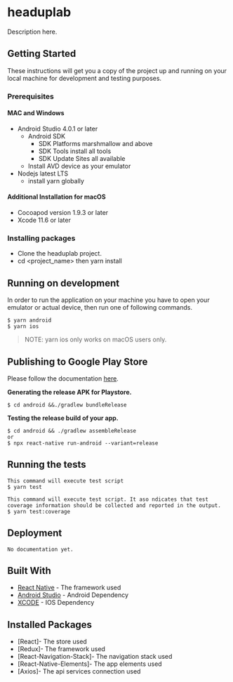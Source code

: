 # headuplab

Description here.

## Getting Started

These instructions will get you a copy of the project up and running on your local machine for development and testing purposes.

### Prerequisites

#### MAC and Windows

- Android Studio 4.0.1 or later
  - Android SDK
    - SDK Platforms marshmallow and above
    - SDK Tools install all tools
    - SDK Update Sites all available
  - Install AVD device as your emulator
- Nodejs latest LTS
  - install yarn globally

#### Additional Installation for macOS

- Cocoapod version 1.9.3 or later
- Xcode 11.6 or later

### Installing packages

- Clone the headuplab project.
- cd <project_name> then yarn install

## Running on development

In order to run the application on your machine you have to open your emulator or actual device, then run one of following commands.

```
$ yarn android
$ yarn ios
```

> NOTE: yarn ios only works on macOS users only.

## Publishing to Google Play Store

Please follow the documentation [here](https://reactnative.dev/docs/signed-apk-android).

**Generating the release APK for Playstore.**

```
$ cd android &&./gradlew bundleRelease
```

**Testing the release build of your app.**

```
$ cd android && ./gradlew assembleRelease
or
$ npx react-native run-android --variant=release
```

## Running the tests

```
This command will execute test script
$ yarn test
```

```
This command will execute test script. It aso ndicates that test coverage information should be collected and reported in the output.
$ yarn test:coverage
```

## Deployment

    No documentation yet.

## Built With

- [React Native](https://reactnative.dev/) - The framework used
- [Android Studio](https://developer.android.com/) - Android Dependency
- [XCODE](https://developer.apple.com/xcode/) - IOS Dependency

## Installed Packages

- [React]- The store used
- [Redux]- The framework used
- [React-Navigation-Stack]- The navigation stack used
- [React-Native-Elements]- The app elements used
- [Axios]- The api services connection used
